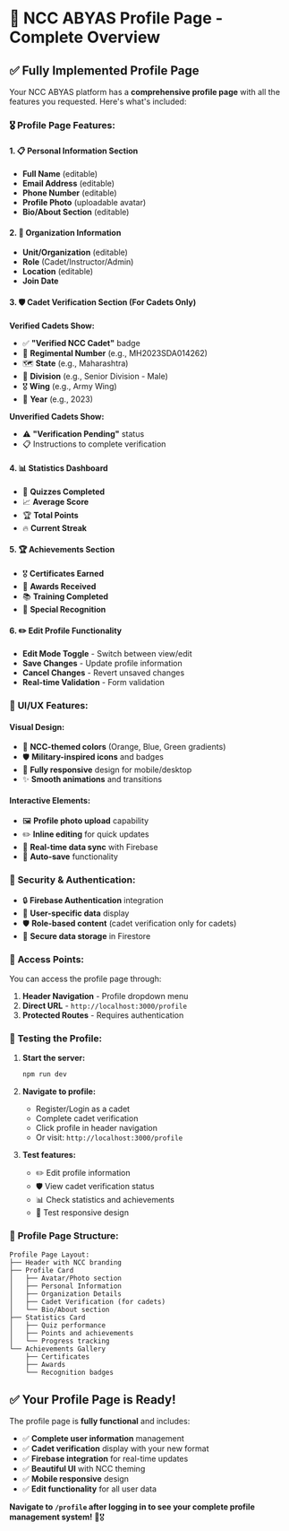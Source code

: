# 👤 NCC ABYAS Profile Page - Complete Overview

## ✅ **Fully Implemented Profile Page**

Your NCC ABYAS platform has a **comprehensive profile page** with all the features you requested. Here's what's included:

### 🎖️ **Profile Page Features:**

#### **1. 📋 Personal Information Section**
- **Full Name** (editable)
- **Email Address** (editable)  
- **Phone Number** (editable)
- **Profile Photo** (uploadable avatar)
- **Bio/About Section** (editable)

#### **2. 🏢 Organization Information**
- **Unit/Organization** (editable)
- **Role** (Cadet/Instructor/Admin)
- **Location** (editable)
- **Join Date**

#### **3. 🛡️ Cadet Verification Section** (For Cadets Only)
**Verified Cadets Show:**
- ✅ **"Verified NCC Cadet"** badge
- 🔢 **Regimental Number** (e.g., MH2023SDA014262)
- 🗺️ **State** (e.g., Maharashtra)
- 👥 **Division** (e.g., Senior Division - Male)
- 🎖️ **Wing** (e.g., Army Wing)
- 📅 **Year** (e.g., 2023)

**Unverified Cadets Show:**
- ⚠️ **"Verification Pending"** status
- 📋 Instructions to complete verification

#### **4. 📊 Statistics Dashboard**
- 🧠 **Quizzes Completed**
- 📈 **Average Score**
- 🏆 **Total Points**
- 🔥 **Current Streak**

#### **5. 🏆 Achievements Section**
- 🎖️ **Certificates Earned**
- 🏅 **Awards Received**
- 📚 **Training Completed**
- 🎯 **Special Recognition**

#### **6. ✏️ Edit Profile Functionality**
- **Edit Mode Toggle** - Switch between view/edit
- **Save Changes** - Update profile information
- **Cancel Changes** - Revert unsaved changes
- **Real-time Validation** - Form validation

### 🎨 **UI/UX Features:**

#### **Visual Design:**
- 🎨 **NCC-themed colors** (Orange, Blue, Green gradients)
- 🛡️ **Military-inspired icons** and badges
- 📱 **Fully responsive** design for mobile/desktop
- ✨ **Smooth animations** and transitions

#### **Interactive Elements:**
- 🖼️ **Profile photo upload** capability
- ✏️ **Inline editing** for quick updates
- 🔄 **Real-time data sync** with Firebase
- 💾 **Auto-save** functionality

### 🔐 **Security & Authentication:**
- 🔒 **Firebase Authentication** integration
- 👤 **User-specific data** display
- 🛡️ **Role-based content** (cadet verification only for cadets)
- 🔑 **Secure data storage** in Firestore

### 📱 **Access Points:**

You can access the profile page through:
1. **Header Navigation** - Profile dropdown menu
2. **Direct URL** - `http://localhost:3000/profile`
3. **Protected Routes** - Requires authentication

### 🧪 **Testing the Profile:**

1. **Start the server:**
   ```bash
   npm run dev
   ```

2. **Navigate to profile:**
   - Register/Login as a cadet
   - Complete cadet verification
   - Click profile in header navigation
   - Or visit: `http://localhost:3000/profile`

3. **Test features:**
   - ✏️ Edit profile information
   - 🛡️ View cadet verification status
   - 📊 Check statistics and achievements
   - 📱 Test responsive design

### 🎯 **Profile Page Structure:**

```
Profile Page Layout:
├── Header with NCC branding
├── Profile Card
│   ├── Avatar/Photo section
│   ├── Personal Information
│   ├── Organization Details
│   ├── Cadet Verification (for cadets)
│   └── Bio/About section
├── Statistics Card
│   ├── Quiz performance
│   ├── Points and achievements
│   └── Progress tracking
└── Achievements Gallery
    ├── Certificates
    ├── Awards
    └── Recognition badges
```

## ✅ **Your Profile Page is Ready!**

The profile page is **fully functional** and includes:
- ✅ **Complete user information** management
- ✅ **Cadet verification** display with your new format
- ✅ **Firebase integration** for real-time updates
- ✅ **Beautiful UI** with NCC theming
- ✅ **Mobile responsive** design
- ✅ **Edit functionality** for all user data

**Navigate to `/profile` after logging in to see your complete profile management system!** 👤🎖️
